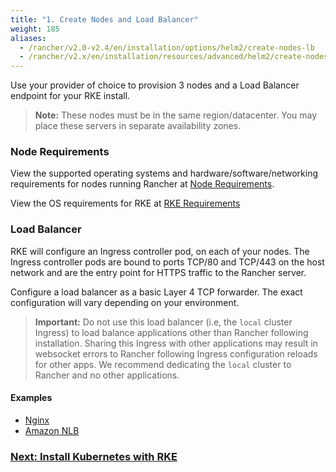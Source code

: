```yaml
---
title: "1. Create Nodes and Load Balancer"
weight: 185
aliases:
  - /rancher/v2.0-v2.4/en/installation/options/helm2/create-nodes-lb
  - /rancher/v2.x/en/installation/resources/advanced/helm2/create-nodes-lb/
---
```


Use your provider of choice to provision 3 nodes and a Load Balancer endpoint for your RKE install.

> **Note:** These nodes must be in the same region/datacenter.  You may place these servers in separate availability zones.

### Node Requirements

View the supported operating systems and hardware/software/networking requirements for nodes running Rancher at [Node Requirements]({{<baseurl>}}/rancher/v2.0-v2.4/en/installation/requirements).

View the OS requirements for RKE at [RKE Requirements]({{<baseurl>}}/rke/latest/en/os/)

### Load Balancer

RKE will configure an Ingress controller pod, on each of your nodes. The Ingress controller pods are bound to ports TCP/80 and TCP/443 on the host network and are the entry point for HTTPS traffic to the Rancher server.

Configure a load balancer as a basic Layer 4 TCP forwarder. The exact configuration will vary depending on your environment. 

>**Important:**
>Do not use this load balancer (i.e, the `local` cluster Ingress) to load balance applications other than Rancher following installation. Sharing this Ingress with other applications may result in websocket errors to Rancher following Ingress configuration reloads for other apps. We recommend dedicating the `local` cluster to Rancher and no other applications.

#### Examples

* [Nginx]({{<baseurl>}}/rancher/v2.0-v2.4/en/installation/options/helm2/create-nodes-lb/nginx/)
* [Amazon NLB]({{<baseurl>}}/rancher/v2.0-v2.4/en/installation/options/helm2/create-nodes-lb/nlb/)

### [Next: Install Kubernetes with RKE]({{<baseurl>}}/rancher/v2.0-v2.4/en/installation/options/helm2/kubernetes-rke/)
